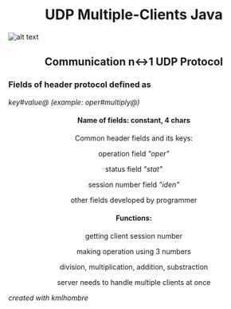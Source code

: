 <h1 align="center"> UDP Multiple-Clients Java </h1>

![alt text](http://endlessicons.com/wp-content/uploads/2014/11/wifi-icon-2-214x214.png)

<h2 align="center">Communication n↔1 UDP Protocol </h2>
<h3>Fields of header protocol defined as </h3><i>key#value@ (example: oper#multiply@)</i>

<h4 align="center">Name of fields: constant, 4 chars</h4>
<p align="center">Common header fields and its keys: </p>
<p align="center">operation field <i>"oper"</i></p>
<p align="center">status field <i>"stat"</i></p>
<p align="center">session number field <i>"iden" </i></p>
<p align="center">other fields developed by programmer</p>
<h4 align="center">Functions: </h4> 
<p align="center">getting client session number</p>
<p align="center">making operation using 3 numbers</p>
<p align="center">division, multiplication, addition, substraction</p>
<p align="center">server needs to handle multiple clients at once</p>
</center>
<p font size="6"><i>created with kmlhombre</i></p>
